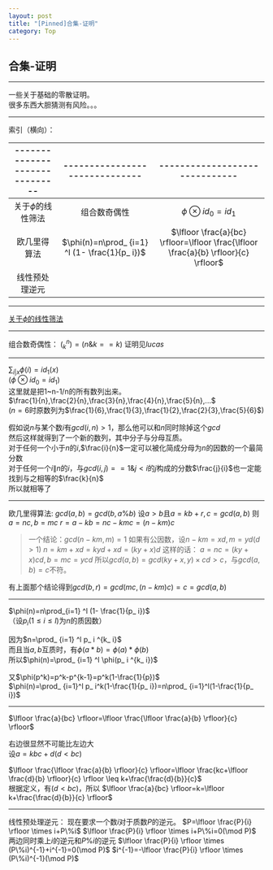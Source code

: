 ```yaml
---
layout: post
title: "[Pinned]合集-证明"
category: Top
---
```


## 合集-证明

---
一些关于基础的零散证明。  
很多东西大胆猜测有风险。。。  

---

索引（横向）：

|------------------------------|------------------------------|------------------------------|
| :---------------: | :---------------: | :---------------: |
| 关于$\phi$的线性筛法 | 组合数奇偶性 | $\phi \otimes id_ 0 = id_ 1$ |
| 欧几里得算法 | $\phi(n)=n\prod_ {i=1} ^l (1- \frac{1}{p_ i})$ | $\lfloor \frac{a}{bc} \rfloor=\lfloor \frac{\lfloor \frac{a}{b} \rfloor}{c} \rfloor$ |
| 线性预处理逆元 |

---


[关于$\phi$的线性筛法](https://blog.csdn.net/Clove_unique/article/details/50805803)

---
组合数奇偶性：
$(^n _ k)=(n\&k==k)$
证明见$lucas$

---
$\sum_ {i|x}\phi(i)=id_ 1(x)$  
($\phi \otimes id_ 0 = id_ 1$)  
这里就是把1~n-1/n的所有数列出来。  
$\frac{1}{n},\frac{2}{n},\frac{3}{n},\frac{4}{n},\frac{5}{n},...$  
($n=6$时原数列为$\frac{1}{6},\frac{1}{3},\frac{1}{2},\frac{2}{3},\frac{5}{6}$)  

假如说$n$与某个数$i$有$gcd(i,n)>1$，那么他可以和$n$同时除掉这个$gcd$  
然后这样就得到了一个新的数列，其中分子与分母互质。  
对于任何一个小于$n$的$i$,$\frac{i}{n}$一定可以被化简成分母为$n$的因数的一个最简分数  
对于任何一个$i\|n$的$i$，与$gcd(i,j)==1\&j<i$的$j$构成的分数$\frac{j}{i}$也一定能找到与之相等的$\frac{k}{n}$  
所以就相等了

---
欧几里得算法: $gcd(a,b)=gcd(b,a\%b)$
设$a>b$且$a=kb+r,c=gcd(a,b)$
则$a=nc,b=mc$
$r=a-kb=nc-kmc=(n-km)c$
>一个结论：$gcd(n-km,m)=1$
如果有公因数，设$n-km=xd,m=yd(d>1)$
$n=km+xd=kyd+xd=(ky+x)d$
这样的话：
$a=nc=(ky+x)cd,b=mc=ycd$
所以$gcd(a,b)=gcd(ky+x,y) \times cd>c$，与$gcd(a,b)=c$不符。

有上面那个结论得到$gcd(b,r)=gcd(mc,(n-km)c)=c=gcd(a,b)$

---
$\phi(n)=n\prod_{i=1} ^l (1- \frac{1}{p_ i})$  
（设$p_ i(1\leq i \leq l)$为$n$的质因数）  

因为$n=\prod_ {i=1} ^l p_ i ^{k_ i}$  
而且当$a,b$互质时，有$\phi(a * b)=\phi(a) * \phi(b)$  
所以$\phi(n)=\prod_ {i=1} ^l \phi(p_ i ^{k_ i})$  

又$\phi(p^k)=p^k-p^{k-1}=p^k(1-\frac{1}{p})$  
$\phi(n)=\prod_ {i=1}^l p_ i^k(1-\frac{1}{p_ i})=n\prod_ {i=1}^l(1-\frac{1}{p_ i})$

---
$\lfloor \frac{a}{bc} \rfloor=\lfloor \frac{\lfloor \frac{a}{b} \rfloor}{c} \rfloor$  

右边很显然不可能比左边大  
设$a=kbc+d(d<bc)$  

$\lfloor \frac{\lfloor \frac{a}{b} \rfloor}{c} \rfloor=\lfloor \frac{kc+\lfloor \frac{d}{b} \rfloor}{c} \rfloor \leq k+\frac{\frac{d}{b}}{c}$  
根据定义，有$(d<bc)$，所以
$\lfloor \frac{a}{bc} \rfloor=k=\lfloor k+\frac{\frac{d}{b}}{c} \rfloor$

---
线性预处理逆元：
现在要求一个数$i$对于质数$P$的逆元。
$P=\lfloor \frac{P}{i} \rfloor \times i+P\%i$
$\lfloor \frac{P}{i} \rfloor \times i+P\%i=0(\mod P)$
两边同时乘上$i$的逆元和$P\%i$的逆元
$\lfloor \frac{P}{i} \rfloor \times (P\%i)^{-1}+i^{-1}=0(\mod P)$
$i^{-1}=-\lfloor \frac{P}{i} \rfloor \times (P\%i)^{-1}(\mod P)$
